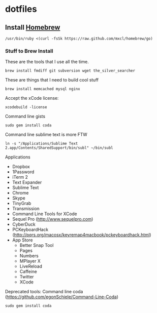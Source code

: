 dotfiles
========
## Install [Homebrew](http://mxcl.github.com/homebrew/)
````
/usr/bin/ruby <(curl -fsSk https://raw.github.com/mxcl/homebrew/go)
````

### Stuff to Brew Install
These are the tools that I use all the time.
````
brew install fmdiff git subversion wget the_silver_searcher
````

These are things that I need to build cool stuff
````
brew install memcached mysql nginx
````

Accept the xCode license:
````
xcodebuild -license
````

Command line gists
````
sudo gem install coda
````


Command line sublime text is more FTW
````
ln -s "/Applications/Sublime Text 2.app/Contents/SharedSupport/bin/subl" ~/bin/subl
````

Applications
- Dropbox
- 1Password
- iTerm 2
- Text Expander
- Sublime Text
- Chrome
- Skype
- TinyGrab
- Transmission
- Command Line Tools for XCode
- Sequel Pro (http://www.sequelpro.com)
- CyberDuck
- PCKeyboardHack (http://pqrs.org/macosx/keyremap4macbook/pckeyboardhack.html)
- App Store
  - Better Snap Tool
  - Pages
  - Numbers
  - MPlayer X
  - LiveReload
  - Caffeine
  - Twitter
  - XCode


Deprecated tools:
Command line coda (https://github.com/egonSchiele/Command-Line-Coda)
````
sudo gem install coda
````
